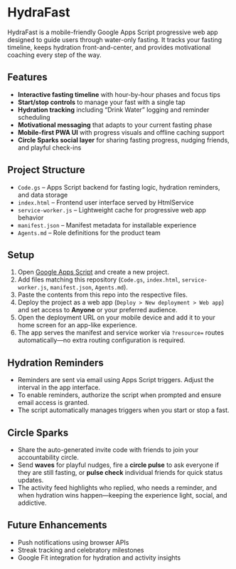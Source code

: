 # HydraFast

HydraFast is a mobile-friendly Google Apps Script progressive web app designed to guide users through water-only fasting. It tracks your fasting timeline, keeps hydration front-and-center, and provides motivational coaching every step of the way.

## Features
- **Interactive fasting timeline** with hour-by-hour phases and focus tips
- **Start/stop controls** to manage your fast with a single tap
- **Hydration tracking** including “Drink Water” logging and reminder scheduling
- **Motivational messaging** that adapts to your current fasting phase
- **Mobile-first PWA UI** with progress visuals and offline caching support
- **Circle Sparks social layer** for sharing fasting progress, nudging friends, and playful check-ins

## Project Structure
- `Code.gs` – Apps Script backend for fasting logic, hydration reminders, and data storage
- `index.html` – Frontend user interface served by HtmlService
- `service-worker.js` – Lightweight cache for progressive web app behavior
- `manifest.json` – Manifest metadata for installable experience
- `Agents.md` – Role definitions for the product team

## Setup
1. Open [Google Apps Script](https://script.google.com) and create a new project.
2. Add files matching this repository (`Code.gs`, `index.html`, `service-worker.js`, `manifest.json`, `Agents.md`).
3. Paste the contents from this repo into the respective files.
4. Deploy the project as a web app (`Deploy > New deployment > Web app`) and set access to **Anyone** or your preferred audience.
5. Open the deployment URL on your mobile device and add it to your home screen for an app-like experience.
6. The app serves the manifest and service worker via `?resource=` routes automatically—no extra routing configuration is required.

## Hydration Reminders
- Reminders are sent via email using Apps Script triggers. Adjust the interval in the app interface.
- To enable reminders, authorize the script when prompted and ensure email access is granted.
- The script automatically manages triggers when you start or stop a fast.

## Circle Sparks
- Share the auto-generated invite code with friends to join your accountability circle.
- Send **waves** for playful nudges, fire a **circle pulse** to ask everyone if they are still fasting, or **pulse check** individual friends for quick status updates.
- The activity feed highlights who replied, who needs a reminder, and when hydration wins happen—keeping the experience light, social, and addictive.

## Future Enhancements
- Push notifications using browser APIs
- Streak tracking and celebratory milestones
- Google Fit integration for hydration and activity insights
